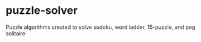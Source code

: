 # puzzle-solver
Puzzle algorithms created to solve sudoku, word ladder, 15-puzzle, and peg solitaire 
